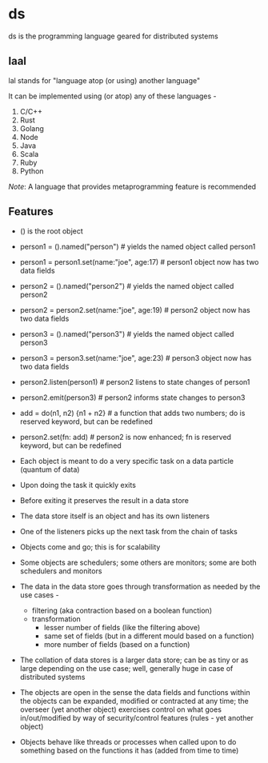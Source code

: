 # ds
ds is the programming language geared for distributed systems

## laal
lal stands for "language atop (or using) another language"

It can be implemented using (or atop) any of these languages -
1. C/C++
2. Rust
3. Golang
4. Node
5. Java
6. Scala
7. Ruby
8. Python

*Note*: A language that provides metaprogramming feature is recommended

## Features
- () is the root object
- person1 = ().named("person") # yields the named object called person1
- person1 = person1.set(name:"joe", age:17) # person1 object now has two data fields
- person2 = ().named("person2") # yields the named object called person2
- person2 = person2.set(name:"joe", age:19) # person2 object now has two data fields
- person3 = ().named("person3") # yields the named object called person3
- person3 = person3.set(name:"joe", age:23) # person3 object now has two data fields
- person2.listen(person1) # person2 listens to state changes of person1
- person2.emit(person3) # person2 informs state changes to person3
- add = do(n1, n2) {n1 + n2} # a function that adds two numbers; do is reserved keyword, but can be redefined  
- person2.set(fn: add) # person2 is now enhanced; fn is reserved keyword, but can be redefined

- Each object is meant to do a very specific task on a data particle (quantum of data)
- Upon doing the task it quickly exits
- Before exiting it preserves the result in a data store
- The data store itself is an object and has its own listeners
- One of the listeners picks up the next task from the chain of tasks
- Objects come and go; this is for scalability
- Some objects are schedulers; some others are monitors; some are both schedulers and monitors
- The data in the data store goes through transformation as needed by the use cases -
  - filtering (aka contraction based on a boolean function)
  - transformation
    - lesser number of fields (like the filtering above)
    - same set of fields (but in a different mould based on a function)
    - more number of fields (based on a function)

- The collation of data stores is a larger data store; can be as tiny or as large depending on the use case; well, generally huge in case of distributed systems

- The objects are open in the sense the data fields and functions within the objects can be expanded, modified or contracted at any time; the overseer (yet another object) exercises control on what goes in/out/modified by way of security/control features (rules - yet another object)
 
- Objects behave like threads or processes when called upon to do something based on the functions it has (added from time to time)
